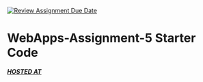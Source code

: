 [![Review Assignment Due Date](https://classroom.github.com/assets/deadline-readme-button-24ddc0f5d75046c5622901739e7c5dd533143b0c8e959d652212380cedb1ea36.svg)](https://classroom.github.com/a/7kKA03Up)
# WebApps-Assignment-5 Starter Code
[***HOSTED AT***](https://44-563-webapps-f23.github.io/44563-webapps-f23-assignment5-saisumanthkorada/)
